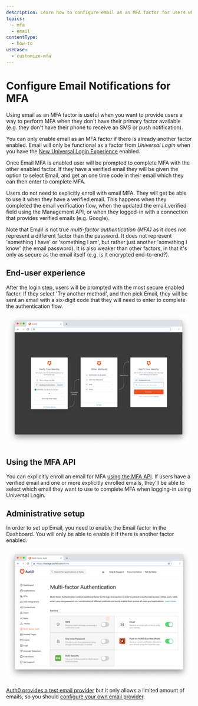 ```yaml
---
description: Learn how to configure email as an MFA factor for users who don't have their primary factor available. 
topics:
  - mfa
  - email
contentType:
  - how-to
useCase:
  - customize-mfa
---
```

# Configure Email Notifications for MFA

Using email as an MFA factor is useful when you want to provide users a way to perform MFA when they don't have their primary factor available (e.g. they don't have their phone to receive an SMS or push notification). 

You can only enable email as an MFA factor if there is already another factor enabled. Email will only be functional as a factor from <dfn data-key="universal-login">Universal Login</dfn> when you have the [New Universal Login Experience](/universal-login/new) enabled.

Once Email MFA is enabled user will be prompted to complete MFA with the other enabled factor. If they have a verified email they will be given the option to select Email, and get an one time code in their email which they can then enter to complete MFA.

Users do not need to explicitly enroll with email MFA. They will get be able to use it when they have a verified email. This happens when they completed the email verification flow, when the updated the email_verified field using the Management API, or when they logged-in with a connection that provides verified emails (e.g. Google).

Note that Email is not true <dfn data-key="multifactor-authentication">multi-factor authentication (MFA)</dfn> as it does not represent a different factor than the password. It does not represent 'something I have' or 'something I am', but rather just another 'something I know' (the email password). It is also weaker than other factors, in that it's only as secure as the email itself (e.g. is it encrypted end-to-end?).

## End-user experience

After the login step, users will be prompted with the most secure enabled factor. If they select 'Try another method', and then pick Email, they will be sent an email with a six-digit code that they will need to enter to complete the authentication flow.

![Email End User 1](/media/articles/multifactor-authentication/mfa-email.png)

## Using the MFA API

You can explicitly enroll an email for MFA [using the MFA API](/mfa/guides/mfa-api/email). If users have a verified email and one or more explicitly enrolled emails, they'll be able to select which email they want to use to complete MFA when logging-in using Universal Login.

## Administrative setup

In order to set up Email, you need to enable the Email factor in the Dashboard. You will only be able to enable it if there is another factor enabled. 

![MFA Email Settings](/media/articles/multifactor-authentication/email-settings.png)

[Auth0 provides a test email provider](/email) but it only allows a limited amount of emails, so you should [configure your own email provider](/email/providers).
